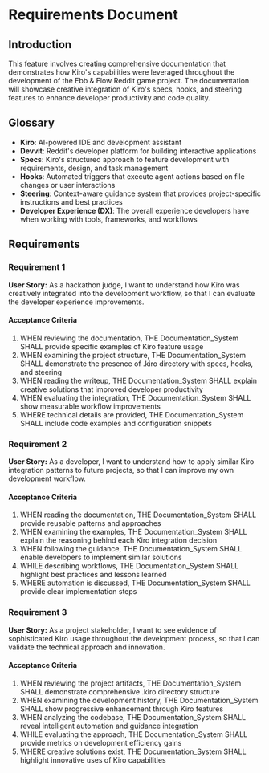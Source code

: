 # Requirements Document

## Introduction

This feature involves creating comprehensive documentation that demonstrates how Kiro's capabilities were leveraged throughout the development of the Ebb & Flow Reddit game project. The documentation will showcase creative integration of Kiro's specs, hooks, and steering features to enhance developer productivity and code quality.

## Glossary

- **Kiro**: AI-powered IDE and development assistant
- **Devvit**: Reddit's developer platform for building interactive applications
- **Specs**: Kiro's structured approach to feature development with requirements, design, and task management
- **Hooks**: Automated triggers that execute agent actions based on file changes or user interactions
- **Steering**: Context-aware guidance system that provides project-specific instructions and best practices
- **Developer Experience (DX)**: The overall experience developers have when working with tools, frameworks, and workflows

## Requirements

### Requirement 1

**User Story:** As a hackathon judge, I want to understand how Kiro was creatively integrated into the development workflow, so that I can evaluate the developer experience improvements.

#### Acceptance Criteria

1. WHEN reviewing the documentation, THE Documentation_System SHALL provide specific examples of Kiro feature usage
2. WHEN examining the project structure, THE Documentation_System SHALL demonstrate the presence of .kiro directory with specs, hooks, and steering
3. WHEN reading the writeup, THE Documentation_System SHALL explain creative solutions that improved developer productivity
4. WHEN evaluating the integration, THE Documentation_System SHALL show measurable workflow improvements
5. WHERE technical details are provided, THE Documentation_System SHALL include code examples and configuration snippets

### Requirement 2

**User Story:** As a developer, I want to understand how to apply similar Kiro integration patterns to future projects, so that I can improve my own development workflow.

#### Acceptance Criteria

1. WHEN reading the documentation, THE Documentation_System SHALL provide reusable patterns and approaches
2. WHEN examining the examples, THE Documentation_System SHALL explain the reasoning behind each Kiro integration decision
3. WHEN following the guidance, THE Documentation_System SHALL enable developers to implement similar solutions
4. WHILE describing workflows, THE Documentation_System SHALL highlight best practices and lessons learned
5. WHERE automation is discussed, THE Documentation_System SHALL provide clear implementation steps

### Requirement 3

**User Story:** As a project stakeholder, I want to see evidence of sophisticated Kiro usage throughout the development process, so that I can validate the technical approach and innovation.

#### Acceptance Criteria

1. WHEN reviewing the project artifacts, THE Documentation_System SHALL demonstrate comprehensive .kiro directory structure
2. WHEN examining the development history, THE Documentation_System SHALL show progressive enhancement through Kiro features
3. WHEN analyzing the codebase, THE Documentation_System SHALL reveal intelligent automation and guidance integration
4. WHILE evaluating the approach, THE Documentation_System SHALL provide metrics on development efficiency gains
5. WHERE creative solutions exist, THE Documentation_System SHALL highlight innovative uses of Kiro capabilities
